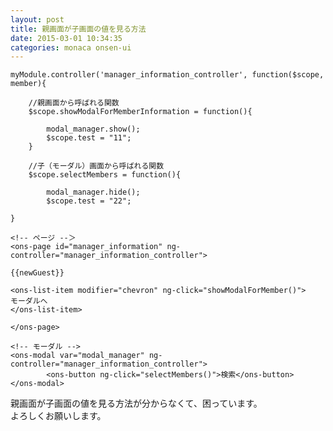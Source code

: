 ```yaml
---
layout: post
title: 親画面が子画面の値を見る方法
date: 2015-03-01 10:34:35
categories: monaca onsen-ui
---
```

<!-- {% raw %} -->
<pre><code>myModule.controller('manager_information_controller', function($scope, member){

    //親画面から呼ばれる関数
    $scope.showModalForMemberInformation = function(){

        modal_manager.show();            
        $scope.test = "11";
    }

    //子（モーダル）画面から呼ばれる関数
    $scope.selectMembers = function(){

        modal_manager.hide();
        $scope.test = "22";

}

&lt;!-- ページ --＞
&lt;ons-page id="manager_information" ng-controller="manager_information_controller"&gt;

{{newGuest}}

&lt;ons-list-item modifier="chevron" ng-click="showModalForMember()"&gt;
モーダルへ
&lt;/ons-list-item&gt;    

&lt;/ons-page&gt;

&lt;!-- モーダル --&gt;
&lt;ons-modal var="modal_manager" ng-controller="manager_information_controller"&gt;
        &lt;ons-button ng-click="selectMembers()"&gt;検索&lt;/ons-button&gt;
&lt;/ons-modal&gt;
</code></pre>

<p>親画面が子画面の値を見る方法が分からなくて、困っています。<br>
よろしくお願いします。</p>
<!-- {% endraw %} -->

